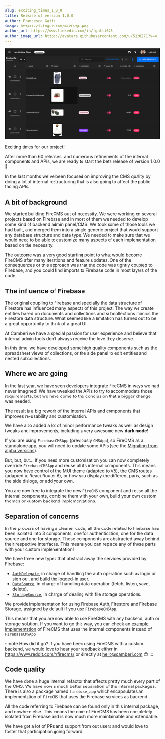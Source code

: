 ```yaml
---
slug: exciting_times_1_0_0
title: Release of version 1.0.0
author: Francesco Gatti
image: https://i.imgur.com/mErPwqL.png
author_url: https://www.linkedin.com/in/fgatti675
author_image_url: https://avatars.githubusercontent.com/u/5120271?v=4
---
```



![Dark mode](../static/img/dark_mode.png)

Exciting times for our project!

After more than 60 releases, and numerous refinements of the internal components
and APIs, we are ready to start the beta release of version 1.0.0 💃

In the last months we've been focused on improving the CMS quality by
doing a lot of internal restructuring that is also going to affect the public
facing APIs.

## A bit of background

We started building FireCMS out of necessity. We were working on several
projects based on Firebase and in most of them we needed to develop some kind of
backend admin panel/CMS. We took some of those tools we had built, and merged
them into a single generic project that would support any database structure and
data type. We needed to make sure that we would need to be able to customize
many aspects of each implementation based on the necessity.

The outcome was a very good starting point to what would become FireCMS after
many iterations and feature updates. One of the consequences of this approach
was that the code was tightly coupled to Firebase, and you could find imports to
Firebase code in most layers of the code.

## The influence of Firebase

The original coupling to Firebase and specially the data structure of Firestore
has influenced many aspects of this project. The way we create entities based on
documents and collections and subcollections mimics the Firestore data
structure. What seemed like a limitation has turned out to be a great
opportunity to think of a great UI.

At Camberi we have a special passion for user experience and believe that
internal admin tools don't always receive the love they deserve.

In this time, we have developed some high quality components such as the
spreadsheet views of collections, or the side panel to edit entities and nested
subcollections.

## Where we are going

In the last year, we have seen developers integrate FireCMS in ways we had never
imagined! We have tweaked the APIs to try to accommodate those requirements, but
we have come to the conclusion that a bigger change was needed.

The result is a big rework of the internal APIs and components that improves
re-usability and customisation.

We have also added a lot of minor performance tweaks as well as design tweaks
and improvements, including a very awesome new **dark mode**!

If you are using `FirebaseCMSApp` (previously `CMSApp`), so FireCMS as a
standalone app, you will need to update some APIs (see the [Migrating from alpha versions](../docs/migrating_from_alpha_versions)).

But, but, but... If you need more customisation you can now completely
override `FirebaseCMSApp` and reuse all its internal components. This means you now
have control of the MUI theme (adapted to V5), the CMS routes (adapted to React
Router 6), or how you display the different parts, such as the side dialogs, or
add your own.

You are now free to integrate the new `FireCMS` component and reuse all the
internal components, combine them with your own, build your own custom themes
or custom backend implementations.

## Separation of concerns

In the process of having a cleaner code, all the code related to Firebase has
been isolated into 3 components, one for authentication, one
for the data source and one for storage. These components are abstracted away
behind their respective interfaces. This means you can replace any of those
parts with your custom implementation!

We have three new types that abstract away the services provided by Firebase:
- [`AuthDelegate`](../docs/api/interfaces/datasource), in charge of handling
  the auth operation such as login or sign out, and build the logged-in user.
- [`DataSource`](../docs/api/interfaces/datasource), in charge of handling data
  operation (fetch, listen, save, delete).
- [`StorageSource`](../docs/api/interfaces/storagesource), in charge of dealing
  with file storage operations.

We provide implementation for using Firebase Auth, Firestore and Firebase Storage,
assigned by default if you use `FirebaseCMSApp`.

This means that you are now able to use FireCMS with any backend, auth or storage
solution. If you want to go this way, you can check an [example implementation](../docs/custom_cms_app)
of FireCMS that uses the internal components instead of `FirebaseCMSApp`

:::note How did it go?
If you have been using FireCMS with a custom backend, we would love to hear your feedback
either in https://www.reddit.com/r/firecms/ or directly at hello@camberi.com 😊
:::

## Code quality

We have done a huge internal refactor that affects pretty much every part of the
CMS. We have now a much better separation of the internal packages. There is
also a package named `firebase_app` which encapsulates an implementation of
`FireCMS` that uses the Firebase services as backend.

All the code referring to Firebase can be found only in this internal package,
and nowhere else. This means the core of FireCMS has been completely isolated
from Firebase and is now much more maintainable and extendable.

We have got a lot of PRs and support from out users and would love to foster
that participation going forward



